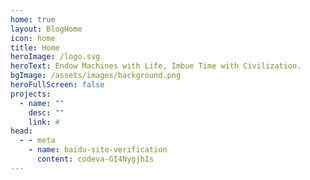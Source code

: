 ```yaml
---
home: true
layout: BlogHome
icon: home
title: Home
heroImage: /logo.svg
heroText: Endow Machines with Life, Imbue Time with Civilization.
bgImage: /assets/images/background.png
heroFullScreen: false
projects:
  - name: ""
    desc: ""
    link: #
head:
  - - meta
    - name: baidu-site-verification
      content: codeva-GI4NygjhIs
---
```

